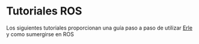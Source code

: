 # Tutoriales ROS 

Los siguientes tutoriales proporcionan una guía paso a paso de utilizar [Erle](http://erlerobot.com) y como sumergirse en ROS
